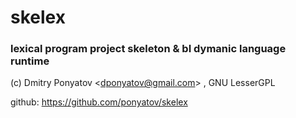 # skelex
### lexical program project skeleton & bI dymanic language runtime

(c) Dmitry Ponyatov <<dponyatov@gmail.com>> , GNU LesserGPL

github: https://github.com/ponyatov/skelex

